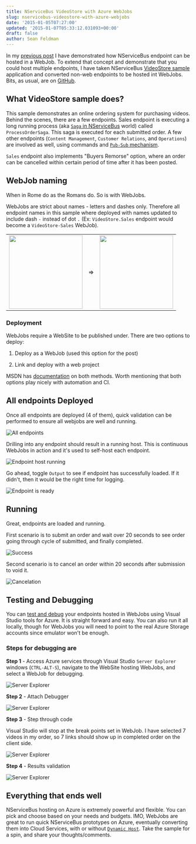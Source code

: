 ```yaml
---
title: NServiceBus VideoStore with Azure WebJobs
slug: nservicebus-videostore-with-azure-webjobs
date: '2015-01-05T07:27:00'
updated: '2015-01-07T05:33:12.031093+00:00'
draft: false
author: Sean Feldman
---
```

In my [previous post][1] I have demonstrated how NServiceBus endpoint can be hosted in a WebJob. To extend that concept and demonstrate that you could host multiple endpoints, I have taken NServiceBus [VideoStore sample][2] application and converted non-web endpoints to be hosted int WebJobs. Bits, as usual, are on [GitHub][3].


## What VideoStore sample does?

This sample demonstrates an online ordering system for purchasing videos. Behind the scenes, there are a few endpoints. Sales endpoint is executing a long running process (aka [`Saga` in NServiceBus][4] world) called `ProcessOrderSaga`. This saga is executed for each submitted order. A few other endpoints (`Content Management`, `Customer Relations`, and `Operations`) are involved as well, using commands and [`Pub-Sub` mechanism][5].

`Sales` endpoint also implements "Buyers Remorse"  option, where an order can be cancelled within certain period of time after it has been posted.

## WebJob naming

When in Rome do as the Romans do. So is with WebJobs.

WebJobs are strict about names - letters and dashes only. Therefore all endpoint names in this sample where deployed with names updated to include dash `-` instead of dot `.` (Ex: `VideoStore.Sales` endpoint would become a `VideoStore-Sales` WebJob).
<table>
<tr>
<td><img src="https://aspblogs.blob.core.windows.net:443/media/sfeldman/2015/NSB_WebJobs_VideoStore/name1.PNG" width="200"/></td>
<td>=&gt;</td>
<td><img src="https://aspblogs.blob.core.windows.net:443/media/sfeldman/2015/NSB_WebJobs_VideoStore/name2.PNG" width="200"/></td>
</tr>
</table>

### Deployment 

WebJobs require a WebSite to be published under. There are two options to deploy:
1. Deploy as a WebJob (used this option for the post)
2. Link and deploy with a web project

MSDN has [documentation][8] on both methods. Worth mentioning that both options play nicely with automation and CI.

## All endpoints Deployed

Once all endpoints are deployed (4 of them), quick validation can be performed to ensure all webjobs are well and running.

![All endpoints][9]

Drilling into any endpoint should result in a running host. This is continuous WebJobs in action and it's used to self-host each endpoint.

![Endpoint host running][10]

Go ahead, toggle `Output` to see if endpoint has successfully loaded. If it didn't, then it would be the right time for logging.

![Endpoint is ready][11]

## Running

Great, endpoints are loaded and running.

First scenario is to submit an order and wait over 20 seconds to see order going through cycle of submitted, and finally completed.

![Success][12]

Second scenario is to cancel an order within 20 seconds after submission to void it.

![Cancelation][13]

## Testing and Debugging 

You can [test and debug][14] your endpoints hosted in WebJobs using Visual Studio tools for Azure. It is straight forward and easy. You can also run it all locally, though for WebJobs you will need to point to the real Azure Storage accounts since emulator won't be enough.

### Steps for debugging are

**Step 1** - Access Azure services through Visual Studio `Server Explorer` windows (`CTRL-ALT-S`), navigate to the WebSite hosting WebJobs, and select a WebJob for debugging.

![Server Explorer][15]

**Step 2** - Attach Debugger

![Server Explorer][16]

**Step 3** - Step through code 
Visual Studio will stop at the break points set in WebJob. I have selected 7 videos in my order, so 7 links should show up in completed order on the client side.

![Server Explorer][17]

**Step 4** - Results validation

![Server Explorer][18]

## Everything that ends well

NServiceBus hosting on Azure is extremely powerful and flexible. You can pick and choose based on your needs and budgets. IMO, WebJobs are great to run quick NServiceBus prototypes on Azure, eventually converting them into Cloud Services, with or without [`Dynamic Host`][19]. Take the sample for a spin, and share your thoughts/comments.


  [1]:http://bit.ly/nsb_webjob
  [2]:https://github.com/Particular/NServiceBus.Azure.Samples
  [3]:https://github.com/SeanFeldman/NServiceBus_VideoStore
  [4]:http://docs.particular.net/nservicebus/sagas-in-nservicebus
  [5]:http://docs.particular.net/nservicebus/how-pub-sub-works
  [6]:https://aspblogs.blob.core.windows.net:443/media/sfeldman/2015/NSB_WebJobs_VideoStore/name1.PNG
  [7]:https://aspblogs.blob.core.windows.net:443/media/sfeldman/2015/NSB_WebJobs_VideoStore/name2.PNG
[8]: http://azure.microsoft.com/en-us/documentation/articles/websites-dotnet-deploy-webjobs/
[9]: https://aspblogs.blob.core.windows.net:443/media/sfeldman/2015/NSB_WebJobs_VideoStore/endpoints1.PNG
[10]: https://aspblogs.blob.core.windows.net:443/media/sfeldman/2015/NSB_WebJobs_VideoStore/endpoints2.PNG
[11]: https://aspblogs.blob.core.windows.net:443/media/sfeldman/2015/NSB_WebJobs_VideoStore/endpoints3.PNG
[12]: https://aspblogs.blob.core.windows.net:443/media/sfeldman/2015/NSB_WebJobs_VideoStore/execution-success.PNG
[13]: https://aspblogs.blob.core.windows.net:443/media/sfeldman/2015/NSB_WebJobs_VideoStore/execution-cancelling.PNG
[14]: http://azure.microsoft.com/en-us/documentation/articles/websites-webjobs-resources/#debug
[15]: https://aspblogs.blob.core.windows.net:443/media/sfeldman/2015/NSB_WebJobs_VideoStore/debug1.PNG
[16]: https://aspblogs.blob.core.windows.net:443/media/sfeldman/2015/NSB_WebJobs_VideoStore/debug2.PNG
[17]: https://aspblogs.blob.core.windows.net:443/media/sfeldman/2015/NSB_WebJobs_VideoStore/debug3.PNG
[18]: https://aspblogs.blob.core.windows.net:443/media/sfeldman/2015/NSB_WebJobs_VideoStore/debug4.PNG
[19]: http://docs.particular.net/nservicebus/shared-hosting-nservicebus-in-windows-azure-cloud-services

